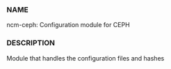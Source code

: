 
### NAME

ncm-ceph: Configuration module for CEPH

### DESCRIPTION

Module that handles the configuration files and hashes
